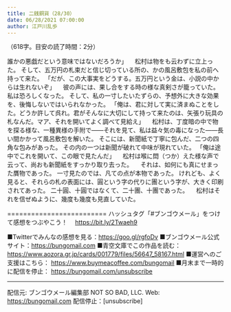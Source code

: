 ```yaml
---
title: 二銭銅貨（28/30）
date: 06/28/2021 07:00:00
author: 江戸川乱歩
---
```


（618字。目安の読了時間：2分）

誰かの悪戯だという意味ではないだろうか」
　松村は物をも云わずに立上った。
そして、五万円の札束だと信じ切っている所の、かの風呂敷包を私の前へ持って来た。
「だが、この大事実をどうする。五万円という金は、小説の中からは生れないぞ」
　彼の声には、果し合をする時の様な真剣さが籠っていた。
私は恐ろしくなった。
そして、私の一寸したいたずらの、予想外に大きな効果を、後悔しないではいられなかった。
「俺は、君に対して実に済まぬことをした。どうか許して呉れ。君がそんなに大切にして持って来たのは、矢張り玩具の札なんだ。マア、それを開いてよく調べて見給え」
　松村は、丁度暗の中で物を探る様な、一種異様の手附で――それを見て、私は益々気の毒になった――長い間かかって風呂敷包を解いた。
そこには、新聞紙で丁寧に包んだ、二つの四角な包みがあった。
その内の一つは新聞が破れて中味が現れていた。
「俺は途中でこれを開いて、この眼で見たんだ」
　松村は喉に閊（つか）えた様な声で云って、尚おも新聞紙をすっかり取り去った。
　それは、如何にも真にせまった贋物であった。
一寸見たのでは、凡ての点が本物であった。
けれども、よく見ると、それらの札の表面には、圓という字の代りに團という字が、大きく印刷されてあった。
二十圓、十圓ではなくて、二十團、十團であった。
　松村はそれを信ぜぬように、幾度も幾度も見直していた。

=========================
ハッシュタグ「#ブンゴウメール」をつけて感想をつぶやこう！　
https://bit.ly/2Twaeh9

■Twitterでみんなの感想を見る：https://goo.gl/rgfoDv
■ブンゴウメール公式サイト：https://bungomail.com
■青空文庫でこの作品を読む：https://www.aozora.gr.jp/cards/001779/files/56647_58167.html
■運営へのご支援はこちら： https://www.buymeacoffee.com/bungomail
■月末まで一時的に配信を停止： https://bungomail.com/unsubscribe

-------
配信元: ブンゴウメール編集部
NOT SO BAD, LLC.
Web: https://bungomail.com
配信停止：[unsubscribe]

